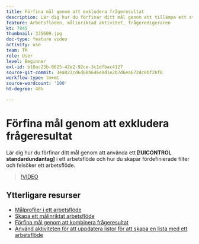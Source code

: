 ```yaml
---
title: Förfina mål genom att exkludera frågeresultat
description: Lär dig hur du förfinar ditt mål genom att tillämpa ett standardundantag för ett arbetsflöde och hur du skapar fördefinierade filter och hur du felsöker arbetsflödet.
feature: Arbetsflöden, målinriktad aktivitet, frågeredigeraren
kt: 7845
thumbnail: 335609.jpg
doc-type: feature video
activity: use
team: TM
role: User
level: Beginner
exl-id: b10ac23b-8625-42e2-92ce-3c1dfbac4127
source-git-commit: 3ea823cd6d68b646e8d1e2b7d6ea672dc0bf2bf0
workflow-type: tm+mt
source-wordcount: '100'
ht-degree: 46%

---
```


# Förfina mål genom att exkludera frågeresultat

Lär dig hur du förfinar ditt mål genom att använda ett **[!UICONTROL standardundantag]** i ett arbetsflöde och hur du skapar fördefinierade filter och felsöker ett arbetsflöde.

>[!VIDEO](https://video.tv.adobe.com/v/335609?quality=12)

## Ytterligare resurser

* [Målprofiler i ett arbetsflöde](/help/profile-management/target-profiles-in-a-workflow.md)
* [Skapa ett målinriktat arbetsflöde](/help/process-management/create-a-targeting-workflow.md)
* [Förfina mål genom att kombinera frågeresultat](/help/process-management/refine-targets-by-combining-query-results.md)
* [Använd aktiviteten för att uppdatera listor för att skapa en lista med ett arbetsflöde](/help/process-management/use-the-update-list-activity.md)
